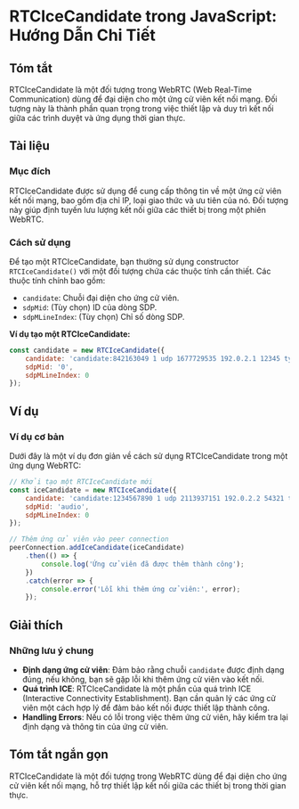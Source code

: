 <!--
Meta Description: # RTCIceCandidate trong JavaScript: Hướng Dẫn Chi Tiết ## Tóm tắt RTCIceCandidate là một đối tượng trong WebRTC (Web Real-Time Communication) dùng để ...
Meta Keywords: ứng, một, rtcicecandidate, viên, trong
-->

# RTCIceCandidate trong JavaScript: Hướng Dẫn Chi Tiết

## Tóm tắt
RTCIceCandidate là một đối tượng trong WebRTC (Web Real-Time Communication) dùng để đại diện cho một ứng cử viên kết nối mạng. Đối tượng này là thành phần quan trọng trong việc thiết lập và duy trì kết nối giữa các trình duyệt và ứng dụng thời gian thực.

## Tài liệu
### Mục đích
RTCIceCandidate được sử dụng để cung cấp thông tin về một ứng cử viên kết nối mạng, bao gồm địa chỉ IP, loại giao thức và ưu tiên của nó. Đối tượng này giúp định tuyến lưu lượng kết nối giữa các thiết bị trong một phiên WebRTC.

### Cách sử dụng
Để tạo một RTCIceCandidate, bạn thường sử dụng constructor `RTCIceCandidate()` với một đối tượng chứa các thuộc tính cần thiết. Các thuộc tính chính bao gồm:
- `candidate`: Chuỗi đại diện cho ứng cử viên.
- `sdpMid`: (Tùy chọn) ID của dòng SDP.
- `sdpMLineIndex`: (Tùy chọn) Chỉ số dòng SDP.

**Ví dụ tạo một RTCIceCandidate:**
```javascript
const candidate = new RTCIceCandidate({
    candidate: 'candidate:842163049 1 udp 1677729535 192.0.2.1 12345 typ host',
    sdpMid: '0',
    sdpMLineIndex: 0
});
```

## Ví dụ
### Ví dụ cơ bản
Dưới đây là một ví dụ đơn giản về cách sử dụng RTCIceCandidate trong một ứng dụng WebRTC:

```javascript
// Khởi tạo một RTCIceCandidate mới
const iceCandidate = new RTCIceCandidate({
    candidate: 'candidate:1234567890 1 udp 2113937151 192.0.2.2 54321 typ srflx raddr 192.0.2.3 rport 12345',
    sdpMid: 'audio',
    sdpMLineIndex: 0
});

// Thêm ứng cử viên vào peer connection
peerConnection.addIceCandidate(iceCandidate)
    .then(() => {
        console.log('Ứng cử viên đã được thêm thành công');
    })
    .catch(error => {
        console.error('Lỗi khi thêm ứng cử viên:', error);
    });
```

## Giải thích
### Những lưu ý chung
- **Định dạng ứng cử viên**: Đảm bảo rằng chuỗi `candidate` được định dạng đúng, nếu không, bạn sẽ gặp lỗi khi thêm ứng cử viên vào kết nối.
- **Quá trình ICE**: RTCIceCandidate là một phần của quá trình ICE (Interactive Connectivity Establishment). Bạn cần quản lý các ứng cử viên một cách hợp lý để đảm bảo kết nối được thiết lập thành công.
- **Handling Errors**: Nếu có lỗi trong việc thêm ứng cử viên, hãy kiểm tra lại định dạng và thông tin của ứng cử viên.

## Tóm tắt ngắn gọn
RTCIceCandidate là một đối tượng trong WebRTC dùng để đại diện cho ứng cử viên kết nối mạng, hỗ trợ thiết lập kết nối giữa các thiết bị trong thời gian thực.
